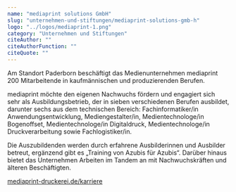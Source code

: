 ```yaml
---
name: "mediaprint solutions GmbH"
slug: "unternehmen-und-stiftungen/mediaprint-solutions-gmb-h"
logo: "../logos/mediaprint-1.png"
category: "Unternehmen und Stiftungen"
citeAuthor: ""
citeAuthorFunction: ""
citeQuote: ""
---
```


Am Standort Paderborn beschäftigt das Medienunternehmen mediaprint 200 Mitarbeitende in kaufmännischen und produzierenden Berufen.

mediaprint möchte den eigenen Nachwuchs fördern und engagiert sich sehr als Ausbildungsbetrieb, der in sieben verschiedenen Berufen ausbildet, darunter sechs aus dem technischen Bereich: Fachinformatiker/in Anwendungsentwicklung, Mediengestalter/in, Medientechnologe/in Bogenoffset, Medientechnologe/in Digitaldruck, Medientechnologe/in Druckverarbeitung sowie Fachlogistiker/in.

Die Auszubildenden werden durch erfahrene Ausbilderinnen und Ausbilder betreut, ergänzend gibt es „Training von Azubis für Azubis“. Darüber hinaus bietet das Unternehmen Arbeiten im Tandem an mit Nachwuchskräften und älteren Beschäftigten.

[mediaprint-druckerei.de/karriere](https://mediaprint.de/karriere/)
